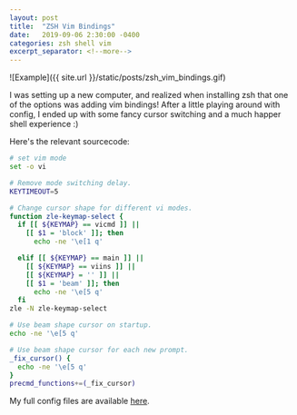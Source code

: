 ```yaml
---
layout: post
title:  "ZSH Vim Bindings"
date:   2019-09-06 2:30:00 -0400
categories: zsh shell vim
excerpt_separator: <!--more-->
---
```


![Example]({{ site.url }}/static/posts/zsh_vim_bindings.gif)

<!--more-->

I was setting up a new computer, and realized when installing zsh that one of
the options was adding vim bindings! After a little playing around with config,
I ended up with some fancy cursor switching and a much happer shell
experience :)

Here's the relevant sourcecode:

```bash
# set vim mode
set -o vi

# Remove mode switching delay.
KEYTIMEOUT=5

# Change cursor shape for different vi modes.
function zle-keymap-select {
  if [[ ${KEYMAP} == vicmd ]] ||
    [[ $1 = 'block' ]]; then
      echo -ne '\e[1 q'

  elif [[ ${KEYMAP} == main ]] ||
    [[ ${KEYMAP} == viins ]] ||
    [[ ${KEYMAP} = '' ]] ||
    [[ $1 = 'beam' ]]; then
      echo -ne '\e[5 q'
  fi
zle -N zle-keymap-select

# Use beam shape cursor on startup.
echo -ne '\e[5 q'

# Use beam shape cursor for each new prompt.
_fix_cursor() {
  echo -ne '\e[5 q'
}
precmd_functions+=(_fix_cursor)
```

My full config files are available [here][source].

[source]: https://github.com/AlecRosenbaum/config
